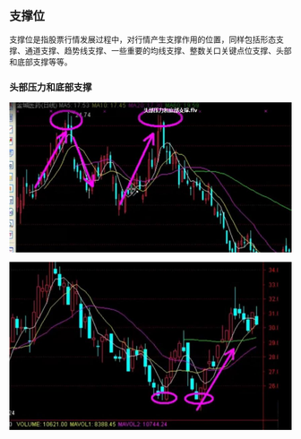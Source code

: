## 支撑位

支撑位是指股票行情发展过程中，对行情产生支撑作用的位置，同样包括形态支撑、通道支撑、趋势线支撑、一些重要的均线支撑、整数关口关键点位支撑、头部和底部支撑等等。


### 头部压力和底部支撑
![](/assets/stock/基本知识/支撑位1.jpg)


![](/assets/stock/基本知识/支撑位2.jpg)

